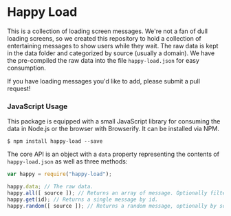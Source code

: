 # Happy Load

This is a collection of loading screen messages. We're not a fan of dull loading screens, so we created this repository to hold a  collection of entertaining messages to show users while they wait. The raw data is kept in the data folder and categorized by source (usually a domain). We have the pre-compiled the raw data into the file `happy-load.json` for easy consumption.

If you have loading messages you'd like to add, please submit a pull request!

### JavaScript Usage

This package is equipped with a small JavaScript library for consuming the data in Node.js or the browser with Browserify. It can be installed via NPM.

	$ npm install happy-load --save

The core API is an object with a `data` property representing the contents of `happy-load.json` as well as three methods:

```javascript
var happy = require("happy-load");

happy.data; // The raw data.
happy.all([ source ]); // Returns an array of message. Optionally filter by source.
happy.get(id); // Returns a single message by id.
happy.random([ source ]); // Returns a random message, optionally by source.
```